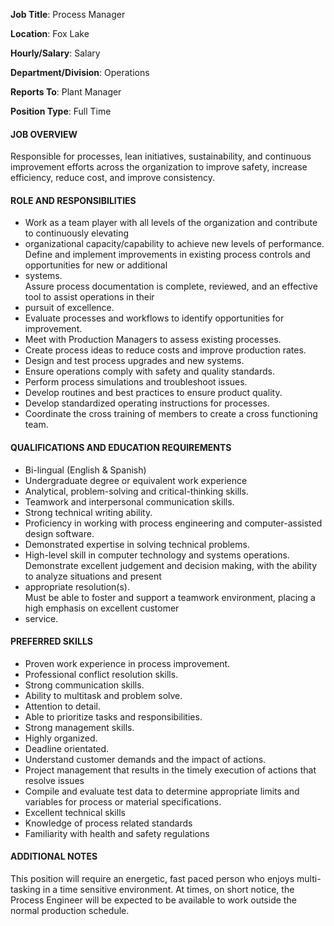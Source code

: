 __Job Title__: Process Manager

__Location__: Fox Lake

__Hourly/Salary__: Salary

__Department/Division__: Operations

__Reports To__: Plant Manager

__Position Type__: Full Time

#### JOB OVERVIEW

Responsible for processes, lean initiatives, sustainability, and continuous improvement efforts across the organization to improve safety, increase efficiency, reduce cost, and improve consistency.

#### ROLE AND RESPONSIBILITIES
<ul>
    <li>Work as a team player with all levels of the organization and contribute to continuously elevating </li>
    <li>organizational capacity/capability to achieve new levels of performance.</li>
    Define and implement improvements in existing process controls and opportunities for new or additional <li>systems.</li>
    Assure process documentation is complete, reviewed, and an effective tool to assist operations in their <li>pursuit of excellence.</li>
    <li>Evaluate processes and workflows to identify opportunities for improvement.</li>
    <li>Meet with Production Managers to assess existing processes.</li>
    <li>Create process ideas to reduce costs and improve production rates.</li>
    <li>Design and test process upgrades and new systems.</li>
    <li>Ensure operations comply with safety and quality standards.</li>
    <li>Perform process simulations and troubleshoot issues.</li>
    <li>Develop routines and best practices to ensure product quality.</li>
    <li>Develop standardized operating instructions for processes.</li>
    <li>Coordinate the cross training of members to create a cross functioning team.</li>
</ul>

#### QUALIFICATIONS AND EDUCATION REQUIREMENTS
<ul>
    <li>Bi-lingual (English & Spanish)</li>
    <li>Undergraduate degree or equivalent work experience</li>
    <li>Analytical, problem-solving and critical-thinking skills.</li>
    <li>Teamwork and interpersonal communication skills.</li>
    <li>Strong technical writing ability.</li>
    <li>Proficiency in working with process engineering and computer-assisted design software.</li>
    <li>Demonstrated expertise in solving technical problems.</li>
    <li>High-level skill in computer technology and systems operations.</li>
    Demonstrate excellent judgement and decision making, with the ability to analyze situations and present <li>appropriate resolution(s).</li>
    Must be able to foster and support a teamwork environment, placing a high emphasis on excellent customer <li>service.</li>
</ul>

#### PREFERRED SKILLS
<ul>
    <li>Proven work experience in process improvement.</li>
    <li>Professional conflict resolution skills.</li>
    <li>Strong communication skills.</li>
    <li>Ability to multitask and problem solve.</li>
    <li>Attention to detail.</li>
    <li>Able to prioritize tasks and responsibilities.</li>
    <li>Strong management skills.</li>
    <li>Highly organized.</li>
    <li>Deadline orientated.</li>
    <li>Understand customer demands and the impact of actions.</li>
    <li>Project management that results in the timely execution of actions that resolve issues</li>
    <li>Compile and evaluate test data to determine appropriate limits and variables for process or material specifications.</li>
    <li>Excellent technical skills</li>
    <li>Knowledge of process related standards</li>
    <li>Familiarity with health and safety regulations</li>
</ul>

#### ADDITIONAL NOTES
This position will require an energetic, fast paced person who enjoys multi-tasking in a time sensitive environment. At times, on short notice, the Process Engineer will be expected to be available to work outside the normal production schedule.